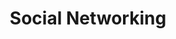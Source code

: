 ---
layout: category
title: "Social Networking"
group: technologies
category: social-networking
permalink: /technologies/social-networking
sidebar:
  nav: "side-nav"
---